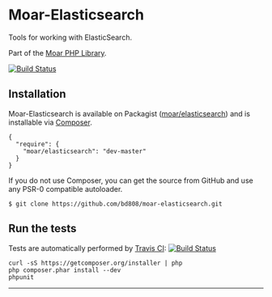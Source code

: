 Moar-Elasticsearch
==================

Tools for working with ElasticSearch.

Part of the [Moar PHP Library][].

[![Build Status][ci-status]][ci-home]


Installation
------------
Moar-Elasticsearch is available on Packagist ([moar/elasticsearch][]) and is installable
via [Composer][].

    {
      "require": {
        "moar/elasticsearch": "dev-master"
      }
    }


If you do not use Composer, you can get the source from GitHub and use any
PSR-0 compatible autoloader.

    $ git clone https://github.com/bd808/moar-elasticsearch.git


Run the tests
-------------
Tests are automatically performed by [Travis CI][]:
[![Build Status][ci-status]][ci-home]


    curl -sS https://getcomposer.org/installer | php
    php composer.phar install --dev
    phpunit


---
[Moar PHP Library]: https://github.com/bd808/moar
[ci-status]: https://travis-ci.org/bd808/moar-elasticsearch.png
[ci-home]: https://travis-ci.org/bd808/moar-elasticsearch
[moar/elasticsearch]: https://packagist.org/packages/moar/elasticsearch
[Composer]: http://getcomposer.org
[Travis CI]: https://travis-ci.org
